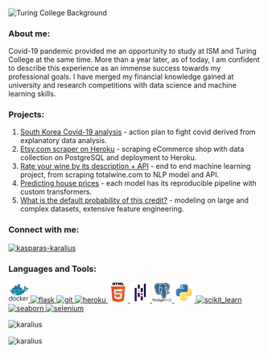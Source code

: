 <img align="center" src="https://i.imgur.com/NoEVh13.png" alt="Turing College Background"/>

<h3 align="left">About me:</h3>
<p align="left">
Covid-19 pandemic provided me an opportunity to study at ISM and Turing College at the same time. More than a year later, as of today, I am confident to describe this experience as an immense success towards my professional goals. I have merged my financial knowledge gained at university and research competitions with data science and machine learning skills.
 </p>
<h3 align="left">Projects:</h3>
<p align="left">
<ol>
  <li><a href="https://github.com/Karalius/south-korea-covid-analysis">South Korea Covid-19 analysis</a> - action plan to fight covid derived from explanatory data analysis.</li>
  <li><a href="https://github.com/Karalius/etsy-scraper">Etsy.com scraper on Heroku</a> - scraping eCommerce shop with data collection on PostgreSQL and deployment to Heroku.</li>
  <li><a href="https://github.com/Karalius/scrape-totalwine.com">Rate your wine by its description + API</a> - end to end machine learning project, from scraping totalwine.com to NLP model and API. </li>
  <li><a href="https://github.com/Karalius/house-price-prediction">Predicting house prices</a> - each model has its reproducible pipeline with custom transformers.</li>
  <li><a href="https://github.com/Karalius/credit-default-risk">What is the default probability of this credit?</a> - modeling on large and complex datasets, extensive feature engineering.</li>
</ol>
</p>
<h3 align="left">Connect with me:</h3>
<p align="left">
<a href="https://linkedin.com/in/kasparas-karalius" target="blank"><img align="center" src="https://raw.githubusercontent.com/rahuldkjain/github-profile-readme-generator/master/src/images/icons/Social/linked-in-alt.svg" alt="kasparas-karalius" height="30" width="40" /></a>
</p>

<h3 align="left">Languages and Tools:</h3>
<p align="left"> <a href="https://www.docker.com/" target="_blank" rel="noreferrer"> <img src="https://raw.githubusercontent.com/devicons/devicon/master/icons/docker/docker-original-wordmark.svg" alt="docker" width="40" height="40"/> </a> <a href="https://flask.palletsprojects.com/" target="_blank" rel="noreferrer"> <img src="https://www.vectorlogo.zone/logos/pocoo_flask/pocoo_flask-icon.svg" alt="flask" width="40" height="40"/> </a> <a href="https://git-scm.com/" target="_blank" rel="noreferrer"> <img src="https://www.vectorlogo.zone/logos/git-scm/git-scm-icon.svg" alt="git" width="40" height="40"/> </a> <a href="https://heroku.com" target="_blank" rel="noreferrer"> <img src="https://www.vectorlogo.zone/logos/heroku/heroku-icon.svg" alt="heroku" width="40" height="40"/> </a> <a href="https://www.w3.org/html/" target="_blank" rel="noreferrer"> <img src="https://raw.githubusercontent.com/devicons/devicon/master/icons/html5/html5-original-wordmark.svg" alt="html5" width="40" height="40"/> </a> <a href="https://pandas.pydata.org/" target="_blank" rel="noreferrer"> <img src="https://raw.githubusercontent.com/devicons/devicon/2ae2a900d2f041da66e950e4d48052658d850630/icons/pandas/pandas-original.svg" alt="pandas" width="40" height="40"/> </a> <a href="https://www.postgresql.org" target="_blank" rel="noreferrer"> <img src="https://raw.githubusercontent.com/devicons/devicon/master/icons/postgresql/postgresql-original-wordmark.svg" alt="postgresql" width="40" height="40"/> </a> <a href="https://www.python.org" target="_blank" rel="noreferrer"> <img src="https://raw.githubusercontent.com/devicons/devicon/master/icons/python/python-original.svg" alt="python" width="40" height="40"/> </a> <a href="https://scikit-learn.org/" target="_blank" rel="noreferrer"> <img src="https://upload.wikimedia.org/wikipedia/commons/0/05/Scikit_learn_logo_small.svg" alt="scikit_learn" width="40" height="40"/> </a> <a href="https://seaborn.pydata.org/" target="_blank" rel="noreferrer"> <img src="https://seaborn.pydata.org/_images/logo-mark-lightbg.svg" alt="seaborn" width="40" height="40"/> </a> <a href="https://www.selenium.dev" target="_blank" rel="noreferrer"> <img src="https://raw.githubusercontent.com/detain/svg-logos/780f25886640cef088af994181646db2f6b1a3f8/svg/selenium-logo.svg" alt="selenium" width="40" height="40"/> </a> </p>

<p><img align="center" src="https://github-readme-stats.vercel.app/api/top-langs?username=karalius&show_icons=true&theme=dark&locale=en&layout=compact" alt="karalius" /></p>

<p><img align="center" src="https://github-readme-streak-stats.herokuapp.com/?user=karalius&theme=dark" alt="karalius" /></p>
